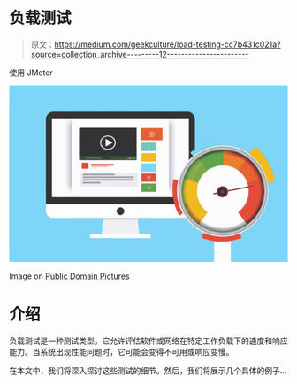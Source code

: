 # 负载测试

> 原文：<https://medium.com/geekculture/load-testing-cc7b431c021a?source=collection_archive---------12----------------------->

使用 JMeter

![](img/9ee56e1e6a6333e78e5fb612f7031d7d.png)

Image on [Public Domain Pictures](https://www.publicdomainpictures.net/pictures/290000/nahled/internet-speed-test.jpg)

# 介绍

负载测试是一种测试类型。它允许评估软件或网络在特定工作负载下的速度和响应能力。当系统出现性能问题时，它可能会变得不可用或响应变慢。

在本文中，我们将深入探讨这些测试的细节。然后，我们将展示几个具体的例子…